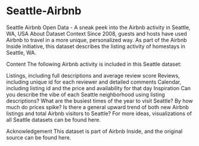 # Seattle-Airbnb
Seattle Airbnb Open Data - A sneak peek into the Airbnb activity in Seattle, WA, USA
About Dataset
Context
Since 2008, guests and hosts have used Airbnb to travel in a more unique, personalized way. As part of the Airbnb Inside initiative, this dataset describes the listing activity of homestays in Seattle, WA.

Content
The following Airbnb activity is included in this Seattle dataset:

Listings, including full descriptions and average review score
Reviews, including unique id for each reviewer and detailed comments
Calendar, including listing id and the price and availability for that day
Inspiration
Can you describe the vibe of each Seattle neighborhood using listing descriptions?
What are the busiest times of the year to visit Seattle? By how much do prices spike?
Is there a general upward trend of both new Airbnb listings and total Airbnb visitors to Seattle?
For more ideas, visualizations of all Seattle datasets can be found here.

Acknowledgement
This dataset is part of Airbnb Inside, and the original source can be found here.
